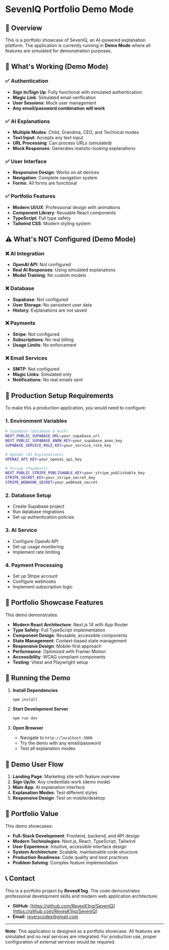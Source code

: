 # SevenIQ Portfolio Demo Mode

## 🎯 Overview
This is a portfolio showcase of SevenIQ, an AI-powered explanation platform. The application is currently running in **Demo Mode** where all features are simulated for demonstration purposes.

## 🚀 What's Working (Demo Mode)

### ✅ Authentication
- **Sign In/Sign Up**: Fully functional with simulated authentication
- **Magic Link**: Simulated email verification
- **User Sessions**: Mock user management
- **Any email/password combination will work**

### ✅ AI Explanations
- **Multiple Modes**: Child, Grandma, CEO, and Technical modes
- **Text Input**: Accepts any text input
- **URL Processing**: Can process URLs (simulated)
- **Mock Responses**: Generates realistic-looking explanations

### ✅ User Interface
- **Responsive Design**: Works on all devices
- **Navigation**: Complete navigation system
- **Forms**: All forms are functional

### ✅ Portfolio Features
- **Modern UI/UX**: Professional design with animations
- **Component Library**: Reusable React components
- **TypeScript**: Full type safety
- **Tailwind CSS**: Modern styling system

## ⚠️ What's NOT Configured (Demo Mode)

### ❌ AI Integration
- **OpenAI API**: Not configured
- **Real AI Responses**: Using simulated explanations
- **Model Training**: No custom models

### ❌ Database
- **Supabase**: Not configured
- **User Storage**: No persistent user data
- **History**: Explanations are not saved

### ❌ Payments
- **Stripe**: Not configured
- **Subscriptions**: No real billing
- **Usage Limits**: No enforcement

### ❌ Email Services
- **SMTP**: Not configured
- **Magic Links**: Simulated only
- **Notifications**: No real emails sent

## 🔧 Production Setup Requirements

To make this a production application, you would need to configure:

### 1. Environment Variables
```bash
# Supabase (Database & Auth)
NEXT_PUBLIC_SUPABASE_URL=your_supabase_url
NEXT_PUBLIC_SUPABASE_ANON_KEY=your_supabase_anon_key
SUPABASE_SERVICE_ROLE_KEY=your_service_role_key

# OpenAI (AI Explanations)
OPENAI_API_KEY=your_openai_api_key

# Stripe (Payments)
NEXT_PUBLIC_STRIPE_PUBLISHABLE_KEY=your_stripe_publishable_key
STRIPE_SECRET_KEY=your_stripe_secret_key
STRIPE_WEBHOOK_SECRET=your_webhook_secret
```

### 2. Database Setup
- Create Supabase project
- Run database migrations
- Set up authentication policies

### 3. AI Service
- Configure OpenAI API
- Set up usage monitoring
- Implement rate limiting

### 4. Payment Processing
- Set up Stripe account
- Configure webhooks
- Implement subscription logic

## 🎨 Portfolio Showcase Features

This demo demonstrates:

- **Modern React Architecture**: Next.js 14 with App Router
- **Type Safety**: Full TypeScript implementation
- **Component Design**: Reusable, accessible components
- **State Management**: Context-based state management
- **Responsive Design**: Mobile-first approach
- **Performance**: Optimized with Framer Motion
- **Accessibility**: WCAG compliant components
- **Testing**: Vitest and Playwright setup

## 🚀 Running the Demo

1. **Install Dependencies**
   ```bash
   npm install
   ```

2. **Start Development Server**
   ```bash
   npm run dev
   ```

3. **Open Browser**
   - Navigate to `http://localhost:3000`
   - Try the demo with any email/password
   - Test all explanation modes

## 📱 Demo User Flow

1. **Landing Page**: Marketing site with feature overview
2. **Sign Up/In**: Any credentials work (demo mode)
3. **Main App**: AI explanation interface
4. **Explanation Modes**: Test different styles
5. **Responsive Design**: Test on mobile/desktop

## 🎯 Portfolio Value

This demo showcases:

- **Full-Stack Development**: Frontend, backend, and API design
- **Modern Technologies**: Next.js, React, TypeScript, Tailwind
- **User Experience**: Intuitive, accessible interface design
- **System Architecture**: Scalable, maintainable code structure
- **Production Readiness**: Code quality and best practices
- **Problem Solving**: Complex feature implementation

## 📞 Contact

This is a portfolio project by **RevesK1ng**. The code demonstrates professional development skills and modern web application architecture.

- **GitHub**: [https://github.com/RevesK1ng/SevenIQ](https://github.com/RevesK1ng/SevenIQ)
- **Email**: [reverscodes@gmail.com](mailto:reverscodes@gmail.com)

---

**Note**: This application is designed as a portfolio showcase. All features are simulated and no real services are integrated. For production use, proper configuration of external services would be required.
